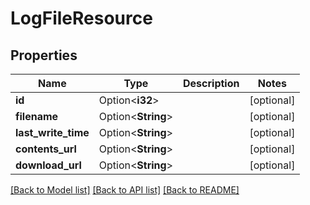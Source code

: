 # LogFileResource

## Properties

Name | Type | Description | Notes
------------ | ------------- | ------------- | -------------
**id** | Option<**i32**> |  | [optional]
**filename** | Option<**String**> |  | [optional]
**last_write_time** | Option<**String**> |  | [optional]
**contents_url** | Option<**String**> |  | [optional]
**download_url** | Option<**String**> |  | [optional]

[[Back to Model list]](../README.md#documentation-for-models) [[Back to API list]](../README.md#documentation-for-api-endpoints) [[Back to README]](../README.md)


